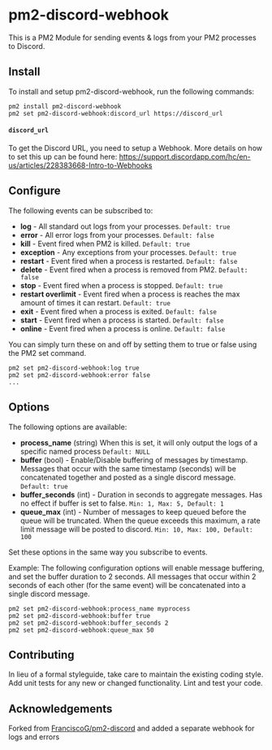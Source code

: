 # pm2-discord-webhook

This is a PM2 Module for sending events & logs from your PM2 processes to Discord.

## Install

To install and setup pm2-discord-webhook, run the following commands:

```
pm2 install pm2-discord-webhook
pm2 set pm2-discord-webhook:discord_url https://discord_url
```

#### `discord_url`
To get the Discord URL, you need to setup a Webhook. More details on how to set this up can be found here: https://support.discordapp.com/hc/en-us/articles/228383668-Intro-to-Webhooks

## Configure

The following events can be subscribed to:

- **log** - All standard out logs from your processes. `Default: true`
- **error** - All error logs from your processes. `Default: false`
- **kill** - Event fired when PM2 is killed. `Default: true`
- **exception** - Any exceptions from your processes. `Default: true`
- **restart** - Event fired when a process is restarted. `Default: false`
- **delete** - Event fired when a process is removed from PM2. `Default: false`
- **stop** - Event fired when a process is stopped. `Default: true`
- **restart overlimit** - Event fired when a process is reaches the max amount of times it can restart. `Default: true`
- **exit** - Event fired when a process is exited. `Default: false`
- **start** -  Event fired when a process is started. `Default: false`
- **online** - Event fired when a process is online. `Default: false`

You can simply turn these on and off by setting them to true or false using the PM2 set command.

```
pm2 set pm2-discord-webhook:log true
pm2 set pm2-discord-webhook:error false
...
```

## Options

The following options are available:

- **process_name** (string) When this is set, it will only output the logs of a specific named process `Default: NULL`
- **buffer** (bool) - Enable/Disable buffering of messages by timestamp. Messages that occur with the same timestamp (seconds) will be concatenated together and posted as a single discord message. `Default: true`
- **buffer_seconds** (int) - Duration in seconds to aggregate messages. Has no effect if buffer is set to false.  `Min: 1, Max: 5, Default: 1`
- **queue_max** (int) - Number of messages to keep queued before the queue will be truncated. When the queue exceeds this maximum, a rate limit message will be posted to discord. `Min: 10, Max: 100, Default: 100`

Set these options in the same way you subscribe to events.

Example: The following configuration options will enable message buffering, and set the buffer duration to 2 seconds.  All messages that occur within 2 seconds of each other (for the same event) will be concatenated into a single discord message.

```
pm2 set pm2-discord-webhook:process_name myprocess
pm2 set pm2-discord-webhook:buffer true
pm2 set pm2-discord-webhook:buffer_seconds 2
pm2 set pm2-discord-webhook:queue_max 50
```

## Contributing

In lieu of a formal styleguide, take care to maintain the existing coding style. Add unit tests for any new or changed functionality. Lint and test your code.

## Acknowledgements

Forked from [FranciscoG/pm2-discord](https://github.com/FranciscoG/pm2-discord) and added a separate webhook for logs and errors